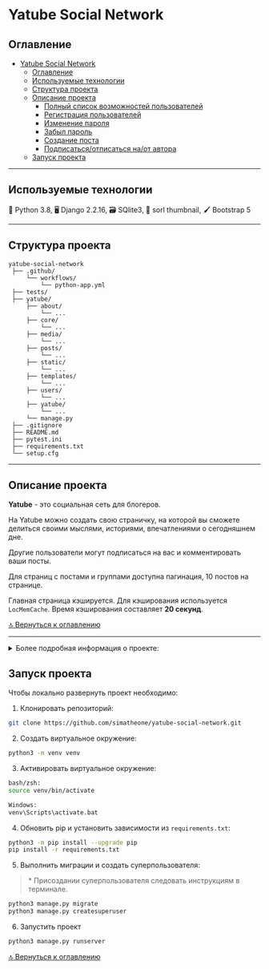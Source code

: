 # Yatube Social Network

## Оглавление
- [Yatube Social Network](#yatube-social-network)
  - [Оглавление](#оглавление)
  - [Используемые технологии](#используемые-технологии)
  - [Структура проекта](#структура-проекта)
  - [Описание проекта](#описание-проекта)
    - [Полный список возможностей пользователей](#полный-список-возможностей-пользователей)
    - [Регистрация пользователей](#регистрация-пользователей)
    - [Изменение пароля](#изменение-пароля)
    - [Забыл пароль](#забыл-пароль)
    - [Создание поста](#создание-поста)
    - [Подписаться/отписаться на/от автора](#подписатьсяотписаться-наот-автора)
  - [Запуск проекта](#запуск-проекта)

---

## Используемые технологии

:snake: Python 3.8, :desktop_computer: Django 2.2.16, :card_file_box: SQlite3, :camera_flash: sorl thumbnail, :paintbrush: Bootstrap 5

---

## Структура проекта
```
yatube-social-network
 ├── .github/
     └── workflows/
         └── python-app.yml
 ├── tests/
 ├── yatube/
     ├── about/
         └── ...
     ├── core/
         └── ...
     ├── media/
         └── ...
     ├── posts/
         └── ...
     ├── static/
         └── ...
     ├── templates/
         └── ...
     ├── users/
         └── ...
     ├── yatube/
         └── ...
     └── manage.py
 ├── .gitignore
 ├── README.md
 ├── pytest.ini
 ├── requirements.txt
 └── setup.cfg
```

---

## Описание проекта
**Yatube** - это социальная сеть для блогеров.

На Yatube можно создать свою страничку, на которой вы сможете делиться своими мыслями, историями, впечатлениями о сегодняшнем дне.

Другие пользователи могут подписаться на вас и комментировать ваши посты.

Для страниц с постами и группами доступна пагинация, 10 постов на странице.

Главная страница кэшируется. Для кэширования используется ```LocMemCache```. Время кэширования составляет **20 секунд**.

[:top: Вернуться к оглавлению](#оглавление)

---

<details><summary>Более подробная информация о проекте:</summary>
<p>

### Полный список возможностей пользователей

| Возможности                                     | Authorized user    | Anonymous user |
| :---                                            | :---:              | :---: |
| зарегестрироваться                              | :white_check_mark: | :white_check_mark: |
| залогинеться                                    | :white_check_mark: | :white_check_mark: |
| разлогинеться                                   | :white_check_mark: | :x: |
| изменить пароль                                 | :white_check_mark: | :x: |
| восстановить пароль                             | :white_check_mark: | :x: |
| просматривать все посты                         | :white_check_mark: | :white_check_mark: |
| просматривать все автора                        | :white_check_mark: | :white_check_mark: |
| просматривать детальную информацию о посте      | :white_check_mark: | :white_check_mark: |
| просматривать группы                            | :white_check_mark: | :white_check_mark: |
| просматривать комментарии                       | :white_check_mark: | :white_check_mark: |
| просматривать страницы технологии/об авторе     | :white_check_mark: | :white_check_mark: |
| создавать посты                                 | :white_check_mark: | :x: |
| редактировать и удалять свои посты              | :white_check_mark: | :x: |
| комментировать посты других пользователей       | :white_check_mark: | :x: |
| подписываться/отписываться на/от авторов        | :white_check_mark: | :x: |

[:top: Вернуться к оглавлению](#оглавление)

---

### Регистрация пользователей
На сайте доступна регистрация пользователей через стандарнтую форму:
- Имя;
- Фамилия;
- Имя пользователя (nickname);
- Адрес электронной почты;
- Пароль;
- Подтверждение пароля.

---

### Изменение пароля

Пожеланию, зарегистрированный пользователь может изменить пароль. Для этого во кладке **Изменить пароль** ему необходимо заполнить форму:
- Старый пароль;
- Новый пароль;
- Подтверждение нового пароля.

---

### Забыл пароль
Если зарегистрированный пользователь забыл пароль, он может восстановить его. Пароль будет отправлен на электронную почту.

Для проверки работоспособности отправки пароля на email подключен ```filebased.EmailBackend```. Локально создается директория ```sent_emails``` куда приходят отправленные письма.
```
Пример:

Content-Type: text/plain; charset="utf-8"
MIME-Version: 1.0
Content-Transfer-Encoding: 8bit
Subject:
 =?utf-8?b?0KHQsdGA0L7RgSDQv9Cw0YDQvtC70Y8g0L3QsCAxMjcuMC4wLjE6ODAwMA==?=
From: webmaster@localhost
To: youremail@gmail.com
Date: Tue, 26 Jul 2022 17:01:38 -0000
Message-ID: <165885489810.2454.17825108666583414960@LAPTOP-P9QPVGOC.>


Вы получили это письмо, потому что вы (или кто-то другой) запросили восстановление пароля от учётной записи на сайте 127.0.0.1:8000, которая связана с этим адресом электронной почты.

Пожалуйста, перейдите на эту страницу и введите новый пароль:

http://127.0.0.1:8000/auth/reset/Mg/62s-c99b44cafef62bf1349b/

Ваше имя пользователя (на случай, если вы его забыли): NICKNAME

Спасибо, что используете наш сайт!

Команда сайта 127.0.0.1:8000

```

[:top: Вернуться к оглавлению](#оглавление)

---

### Создание поста
Во вкладку **"Новая запись"** пользователь может создать свой пост. Форма создания поста крайне проста:
- Текст нового поста;
- Группа;
- Картинка к посту.

За создание групп отвечает администратор сайта. Пользователь выбирает из списка доступных.

---

### Подписаться/отписаться на/от автора
Зарегистрированный пользователь может подписаться на понравившегося ему автора. Пользователю необходимо перейти в раздел **"Все посты автора"**, если ранее он не был подписан на данного автора, то сможет нажать на кнопку **"Подписаться"**. В противном случае пользователь сможет лишь отписаться от него.

[:top: Вернуться к оглавлению](#оглавление)

</p>
</details>

## Запуск проекта
Чтобы локально развернуть проект необходимо:

1. Клонировать репозиторий:
```bash
git clone https://github.com/simatheone/yatube-social-network.git
```
2. Создать виртуальное окружение:
```bash
python3 -m venv venv
```

3. Активировать виртуальное окружение:
```bash
bash/zsh:
source venv/bin/activate

Windows:
venv\Scripts\activate.bat
```

4. Обновить pip и установить зависимости из ```requirements.txt```:
```bash
python3 -m pip install --upgrade pip
pip install -r requirements.txt
```

5. Выполнить миграции и создать суперпользователя:
> \* Присоздании суперпользователя следовать инструкциям в терминале.
```bash
python3 manage.py migrate
python3 manage.py createsuperuser
```

6. Запустить проект
```bash
python3 manage.py runserver
```


[:top: Вернуться к оглавлению](#оглавление)

